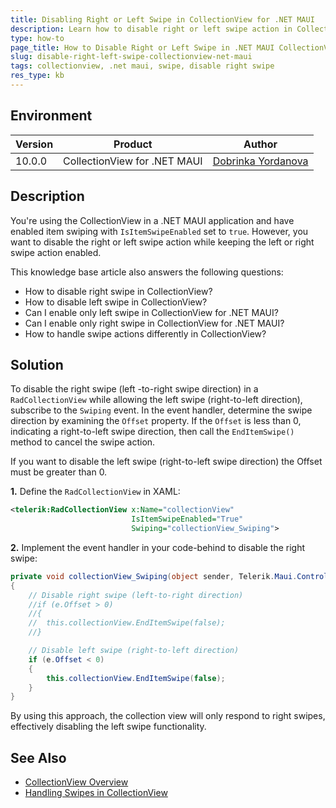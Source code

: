 ```yaml
---
title: Disabling Right or Left Swipe in CollectionView for .NET MAUI
description: Learn how to disable right or left swipe action in CollectionView for .NET MAUI while keeping left swipe enabled.
type: how-to
page_title: How to Disable Right or Left Swipe in .NET MAUI CollectionView
slug: disable-right-left-swipe-collectionview-net-maui
tags: collectionview, .net maui, swipe, disable right swipe
res_type: kb
---
```


## Environment

| Version | Product | Author | 
| --- | --- | ---- | 
| 10.0.0 | CollectionView for .NET MAUI | [Dobrinka Yordanova](https://www.telerik.com/blogs/author/dobrinka-yordanova) | 

## Description

You're using the CollectionView in a .NET MAUI application and have enabled item swiping with `IsItemSwipeEnabled` set to `true`. However, you want to disable the right or left swipe action while keeping the left or right swipe action enabled. 

This knowledge base article also answers the following questions:

- How to disable right swipe in CollectionView?
- How to disable left swipe in CollectionView?
- Can I enable only left swipe in CollectionView for .NET MAUI?
- Can I enable only right swipe in CollectionView for .NET MAUI?
- How to handle swipe actions differently in CollectionView?



## Solution

To disable the right swipe (left -to-right swipe direction) in a `RadCollectionView` while allowing the left swipe (right-to-left direction), subscribe to the `Swiping` event. In the event handler, determine the swipe direction by examining the `Offset` property. If the `Offset` is less than 0, indicating a right-to-left swipe direction, then call the `EndItemSwipe()` method to cancel the swipe action.

If you want to disable the left swipe (right-to-left swipe direction) the Offset must be greater than 0.

**1.** Define the `RadCollectionView` in XAML:

```xml
<telerik:RadCollectionView x:Name="collectionView"
                           IsItemSwipeEnabled="True"
                           Swiping="collectionView_Swiping">
```

**2.** Implement the event handler in your code-behind to disable the right swipe:

```csharp
private void collectionView_Swiping(object sender, Telerik.Maui.Controls.CollectionView.CollectionViewSwipingEventArgs e)
{
	// Disable right swipe (left-to-right direction)
	//if (e.Offset > 0)
	//{
	//	this.collectionView.EndItemSwipe(false);
	//}

	// Disable left swipe (right-to-left direction)
	if (e.Offset < 0)
	{
		this.collectionView.EndItemSwipe(false);
	}
}
```

By using this approach, the collection view will only respond to right swipes, effectively disabling the left swipe functionality.

## See Also

- [CollectionView Overview](https://docs.telerik.com/devtools/maui/controls/collectionview/overview)
- [Handling Swipes in CollectionView](https://docs.telerik.com/devtools/maui/controls/collectionview/item-swipe/overview)
